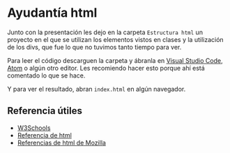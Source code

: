 # Ayudantía html

Junto con la presentación les dejo en la carpeta `Estructura html` un proyecto en el que se utilizan los elementos vistos en clases y la utilización de los divs, que fue lo que no tuvimos tanto tiempo para ver.

Para leer el código descarguen la carpeta y ábranla en [Visual Studio Code](https://code.visualstudio.com/download), [Atom](https://atom.io/) o algún otro editor. Les recomiendo hacer esto porque ahí está comentado lo que se hace.

Y para ver el resultado, abran `index.html` en algún navegador.

## Referencia útiles
* [W3Schools](https://www.w3schools.com/)
* [Referencia de html](https://html.spec.whatwg.org/multipage/introduction.html#abstract)
* [Referencias de html de Mozilla](https://developer.mozilla.org/en-US/docs/Web/HTML)